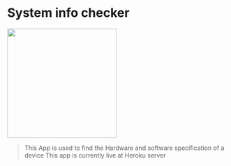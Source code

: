 # System info checker

<img src="https://res.cloudinary.com/du4mbzbao/image/upload/v1618585763/my%20projects/settings_msn9gi.png" height="250px" width="250px"/>

>This App is used to find the Hardware and software specification of a device
>This app is currently live at Heroku server
